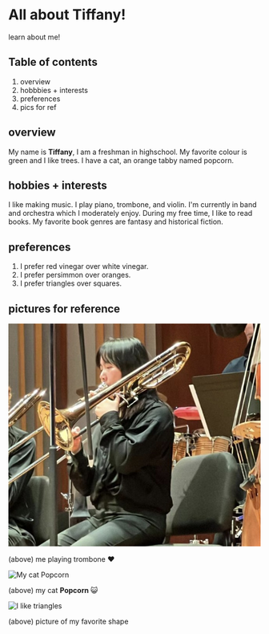 ---
---

# **All about Tiffany!**
learn about me!

## Table of contents
1.  overview
2.  hobbbies + interests
3.  preferences
4.  pics for ref


## overview

My name is **Tiffany**, I am a freshman in highschool. My favorite colour is green and I like trees. I have a cat, an orange tabby named popcorn. 


## hobbies + interests

I like making music. I play piano, trombone, and violin. I'm currently in band and orchestra which I moderately enjoy. During my free time, I like to read books. My favorite book genres are fantasy and historical fiction. 


## preferences

1. I prefer red vinegar over white vinegar.
2. I prefer persimmon over oranges.
3. I prefer triangles over squares.


## pictures for reference

<img src="image-1.png" alt="Me playing trombone">

(above) me playing trombone :heart:  


![My cat Popcorn](image.png)

(above) my cat **Popcorn** :smiley_cat:


![I like triangles](https://camo.githubusercontent.com/ea85ae4c8814e620643085b377977cc4b8c7bdcb51787d440b1318c7917d34da/68747470733a2f2f7374617469632e77696b69612e6e6f636f6f6b69652e6e65742f756e616e797468696e672f696d616765732f362f36332f547269616e676c652e706e672f7265766973696f6e2f6c61746573742f7363616c652d746f2d77696474682d646f776e2f323030303f63623d3230323230353033313830373536)

(above) picture of my favorite shape 


